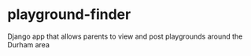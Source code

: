 playground-finder
=================

Django app that allows parents to view and post playgrounds around the Durham area
